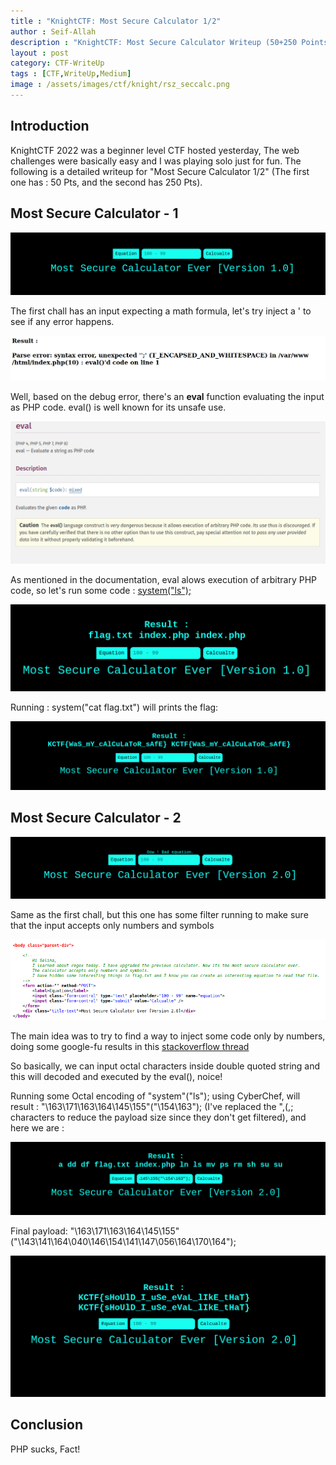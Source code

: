 ```yaml
---
title : "KnightCTF: Most Secure Calculator 1/2"
author : Seif-Allah
description : "KnightCTF: Most Secure Calculator Writeup (50+250 Points)"
layout : post
category: CTF-WriteUp
tags : [CTF,WriteUp,Medium]
image : /assets/images/ctf/knight/rsz_seccalc.png
---
```



## Introduction

KnightCTF 2022 was a beginner level CTF hosted yesterday, The web challenges were basically easy and I was playing solo just for fun. The following is a detailed writeup for "Most Secure Calculator 1/2" (The first one has : 50 Pts, and the second has 250 Pts). 

## Most Secure Calculator - 1

![sec1](/assets/images/ctf/knight/sec1.png)

The first chall has an input expecting a math formula, let's try inject a ' to see if any error happens.

![sec1_error](/assets/images/ctf/knight/sec1_error.png)

Well, based on the debug error, there's an **eval** function evaluating the input as PHP code. eval() is well known for its unsafe use. 

![sec1_eval](/assets/images/ctf/knight/sec1_eval.png)

As mentioned in the documentation, eval alows execution of arbitrary PHP code, so let's run some code : [system("ls");](https://book.hacktricks.xyz/pentesting/pentesting-web/php-tricks-esp/php-useful-functions-disable_functions-open_basedir-bypass)


![sec1_code](/assets/images/ctf/knight/sec1_code.png)

Running : system("cat flag.txt") will prints the flag: 

![sec1_flag](/assets/images/ctf/knight/sec1_flag.png)

## Most Secure Calculator - 2

![sec2](/assets/images/ctf/knight/sec2.png)

Same as the first chall, but this one has some filter running to make sure that the input accepts only numbers and symbols

![sec2_comment](/assets/images/ctf/knight/sec2_comment.png)

The main idea was to try to find a way to inject some code only by numbers, doing some google-fu results in this [stackoverflow thread](https://stackoverflow.com/questions/27468974/php-convert-an-octal-characters-to-string)

So basically, we can input octal characters inside double quoted string and this will decoded and executed by the eval(), noice! 

Running some Octal encoding of "system"("ls"); using CyberChef, will result : "\163\171\163\164\145\155"("\154\163"); (I've replaced the ",(,; characters to reduce the payload size since they don't get filtered), and here we are : 

![sec2_ls](/assets/images/ctf/knight/sec2_ls.png)

Final payload: "\163\171\163\164\145\155"("\143\141\164\040\146\154\141\147\056\164\170\164");

![sec2_flag](/assets/images/ctf/knight/sec2_flag.png)


## Conclusion

PHP sucks, Fact! 